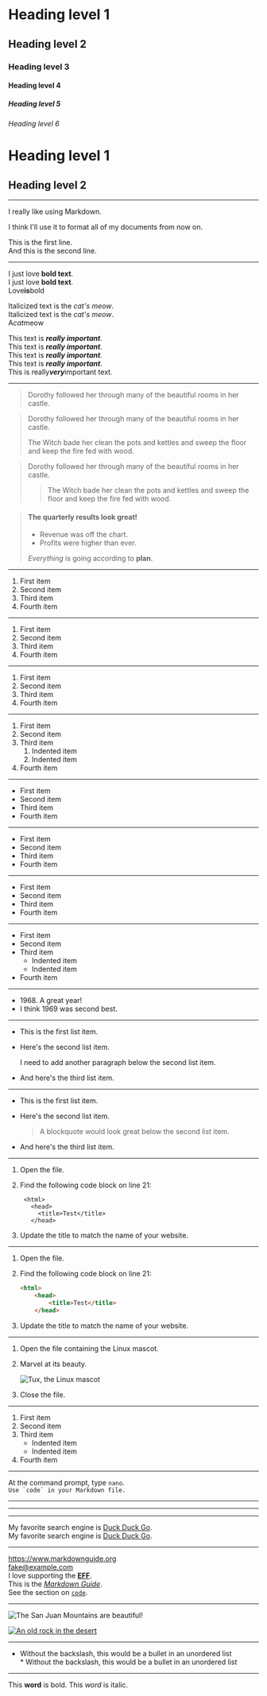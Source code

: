 [//]: # (a standard markdown example from https://www.markdownguide.org/basic-syntax/)
[//]: # (parse it by https://marked.js.org/demo/)

# Heading level 1
## Heading level 2
### Heading level 3
#### Heading level 4 
##### Heading level 5 
###### Heading level 6 

Heading level 1
===============
Heading level 2
---------------

---

I really like using Markdown.

I think I'll use it to format all of my documents from now on.

This is the first line.  
And this is the second line.

---

I just love **bold text**.  
I just love __bold text__.  
Love**is**bold  

Italicized text is the *cat's meow*.  
Italicized text is the _cat's meow_.  
A*cat*meow  

This text is ***really important***.  
This text is ___really important___.  
This text is __*really important*__.  
This text is **_really important_**.  
This is really***very***important text.  

---

> Dorothy followed her through many of the beautiful rooms in her castle.

> Dorothy followed her through many of the beautiful rooms in her castle.
>
> The Witch bade her clean the pots and kettles and sweep the floor and keep the fire fed with wood.

> Dorothy followed her through many of the beautiful rooms in her castle.
>
>> The Witch bade her clean the pots and kettles and sweep the floor and keep the fire fed with wood.

> #### The quarterly results look great!
>
> - Revenue was off the chart.
> - Profits were higher than ever.
>
>  *Everything* is going according to **plan**.

---
1. First item
2. Second item
3. Third item
4. Fourth item
---
1. First item
1. Second item
1. Third item
1. Fourth item
---
1. First item
8. Second item
3. Third item
5. Fourth item
---
1. First item
2. Second item
3. Third item
    1. Indented item
    2. Indented item
4. Fourth item
---
- First item
- Second item
- Third item
- Fourth item
---
* First item
* Second item
* Third item
* Fourth item
---
+ First item
+ Second item
+ Third item
+ Fourth item
---
- First item
- Second item
- Third item
    - Indented item
    - Indented item
- Fourth item

---

- 1968\. A great year!
- I think 1969 was second best.
---
* This is the first list item.
* Here's the second list item.

    I need to add another paragraph below the second list item.

* And here's the third list item.

---

* This is the first list item.
* Here's the second list item.

    > A blockquote would look great below the second list item.

* And here's the third list item.

---

1. Open the file.
2. Find the following code block on line 21:

        <html>
          <head>
            <title>Test</title>
          </head>

3. Update the title to match the name of your website.


---

1. Open the file.
2. Find the following code block on line 21:

    ```html 
    <html>
        <head>
            <title>Test</title>
        </head>
    ```
3. Update the title to match the name of your website.

---

1. Open the file containing the Linux mascot.
2. Marvel at its beauty.

    ![Tux, the Linux mascot](/assets/images/tux.png)

3. Close the file.

---

1. First item
2. Second item
3. Third item
    - Indented item
    - Indented item
4. Fourth item

---

At the command prompt, type `nano`.  
``Use `code` in your Markdown file.``

---
***
___


My favorite search engine is [Duck Duck Go](https://duckduckgo.com).  
My favorite search engine is [Duck Duck Go](https://duckduckgo.com "The best search engine for privacy").

---

<https://www.markdownguide.org>  
<fake@example.com>  
I love supporting the **[EFF](https://eff.org)**.  
This is the *[Markdown Guide](https://www.markdownguide.org)*.  
See the section on [`code`](#code).

---

![The San Juan Mountains are beautiful!](/assets/images/san-juan-mountains.jpg "San Juan Mountains")

[![An old rock in the desert](/assets/images/shiprock.jpg "Shiprock, New Mexico by Beau Rogers")](https://www.flickr.com/photos/beaurogers/31833779864/in/photolist-Qv3rFw-34mt9F-a9Cmfy-5Ha3Zi-9msKdv-o3hgjr-hWpUte-4WMsJ1-KUQ8N-deshUb-vssBD-6CQci6-8AFCiD-zsJWT-nNfsgB-dPDwZJ-bn9JGn-5HtSXY-6CUhAL-a4UTXB-ugPum-KUPSo-fBLNm-6CUmpy-4WMsc9-8a7D3T-83KJev-6CQ2bK-nNusHJ-a78rQH-nw3NvT-7aq2qf-8wwBso-3nNceh-ugSKP-4mh4kh-bbeeqH-a7biME-q3PtTf-brFpgb-cg38zw-bXMZc-nJPELD-f58Lmo-bXMYG-bz8AAi-bxNtNT-bXMYi-bXMY6-bXMYv)

---

* Without the backslash, this would be a bullet in an unordered list  
\* Without the backslash, this would be a bullet in an unordered list

---

This **word** is bold. This <em>word</em> is italic.  

